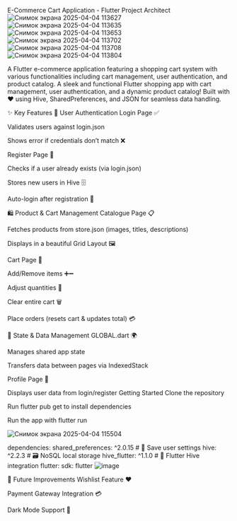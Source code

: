 E-Commerce Cart Application - Flutter
 Project Architect
 ![Снимок экрана 2025-04-04 113627](https://github.com/user-attachments/assets/67650747-a485-459c-aa1f-17fcbafc7af7)
 ![Снимок экрана 2025-04-04 113635](https://github.com/user-attachments/assets/6473a0d2-652f-47dd-9b30-6025e5786b72)
 ![Снимок экрана 2025-04-04 113653](https://github.com/user-attachments/assets/37f73c9a-2162-4ab9-a0b5-f32403f4b8c4)
 ![Снимок экрана 2025-04-04 113702](https://github.com/user-attachments/assets/172082de-83c3-4060-9cf2-aa00db54a7f5)
 ![Снимок экрана 2025-04-04 113708](https://github.com/user-attachments/assets/a79cb2f4-52f9-4944-a082-196c8c49577a)
 ![Снимок экрана 2025-04-04 113804](https://github.com/user-attachments/assets/4777fef4-f8b4-41dd-be85-fbac9ff822d9)






 A Flutter e-commerce application featuring a shopping cart system with various functionalities including cart management, user authentication, and product catalog.
 A sleek and functional Flutter shopping app with cart management, user authentication, and a dynamic product catalog! Built with ❤️ using Hive, SharedPreferences, and JSON for seamless data handling.

✨ Key Features
🔐 User Authentication
Login Page ✅

Validates users against login.json

Shows error if credentials don’t match ❌

Register Page 📝

Checks if a user already exists (via login.json)

Stores new users in Hive 🗄️

Auto-login after registration 🎉

🛍️ Product & Cart Management
Catalogue Page 📋

Fetches products from store.json (images, titles, descriptions)

Displays in a beautiful Grid Layout 🖼️

Cart Page 🛒

Add/Remove items ➕➖

Adjust quantities 🔢

Clear entire cart 🗑️

Place orders (resets cart & updates total) 💳

🔄 State & Data Management
GLOBAL.dart 🌍

Manages shared app state

Transfers data between pages via IndexedStack

Profile Page 👤

Displays user data from login/register
Getting Started
 Clone the repository

 Run flutter pub get to install dependencies

 Run the app with flutter run





![Снимок экрана 2025-04-04 115504](https://github.com/user-attachments/assets/78db627e-d0fd-4979-a618-1e76f949c13b)


   dependencies:
    shared_preferences: ^2.0.15  # 🔐 Save user settings
    hive: ^2.2.3                # 🗃️ NoSQL local storage
    hive_flutter: ^1.1.0        # 📱 Flutter Hive integration
    flutter:
      sdk: flutter
![image](https://github.com/user-attachments/assets/c2898d1a-0b09-4d0c-bafe-2c3af1d3ed3a)


 🎯 Future Improvements
Wishlist Feature ❤️

Payment Gateway Integration 💳

Dark Mode Support 🌙
